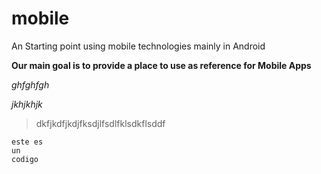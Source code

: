 # mobile
An Starting  point using mobile technologies mainly in Android

**Our main goal is to provide a place to use as reference for Mobile Apps**

*ghfghfgh*

*jkhjkhjk*
>dkfjkdfjkdjfksdjlfsdlfklsdkflsddf

```
este es
un 
codigo
```







